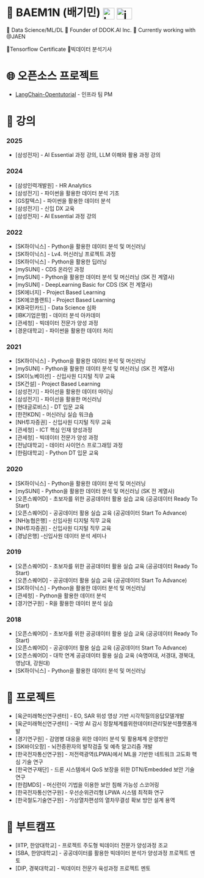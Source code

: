 # 👋 BAEM1N (배기민) <a href="https://baem1n.dev/" target="blank"> <img align="center" src="https://upload.wikimedia.org/wikipedia/commons/thumb/9/91/Octicons-mark-github.svg/2048px-Octicons-mark-github.svg.png" alt="baem1n" height="30" width="30" /></a> <a href="https://www.linkedin.com/in/baem1n/" target="blank"> <img align="center" src="https://raw.githubusercontent.com/rahuldkjain/github-profile-readme-generator/master/src/images/icons/Social/linked-in-alt.svg" alt="in/baem1n" height="30" width="40" /></a>

📌 Data Science/ML/DL 📌 Founder of DDOK.AI Inc. 📌 Currently working with @JAEN

🏅Tensorflow Certificate 🏅빅데이터 분석기사

# 🌐 오픈소스 프로젝트
- [LangChain-Opentutorial](https://github.com/LangChain-OpenTutorial/LangChain-OpenTutorial) - 인프라 팀 PM


# 🎤 강의
### 2025
- \[삼성전자\] -  AI Essential 과정 강의, LLM 이해와 활용 과정 강의
### 2024
- \[삼성인력개발원\] -  HR Analytics
- \[삼성전기\] - 파이썬을 활용한 데이터 분석 기초
- \[GS칼텍스\] - 파이썬을 활용한 데이터 분석
- \[삼성전기\] -  신입 DX 교육
- \[삼성전자\] -  AI Essential 과정 강의
### 2022
- \[SK하이닉스\] - Python을 활용한 데이터 분석 및 머신러닝
- \[SK하이닉스\] - Lv4. 머신러닝 프로젝트 과정
- \[SK하이닉스\] - Python을 활용한 딥러닝
- \[mySUNI] - CDS 온라인 과정
- \[mySUNI] - Python을 활용한 데이터 분석 및 머신러닝 (SK 전 계열사)
- \[mySUNI] - DeepLearning Basic for CDS (SK 전 계열사)
- \[SK에너지\] - Project Based Learning
- \[SK에코플랜트\] - Project Based Learning
- \[KB국민카드] - Data Science 심화
- \[IBK기업은행\] - 데이터 분석 아카데미
- \[관세청\] - 빅데이터 전문가 양성 과정
- \[경운대학교\] - 파이썬을 활용한 데이터 처리
### 2021
- \[SK하이닉스\] - Python을 활용한 데이터 분석 및 머신러닝
- \[mySUNI] - Python을 활용한 데이터 분석 및 머신러닝 (SK 전 계열사)
- \[SK이노베이션\] - 신입사원 디지털 직무 교육
- \[SK건설\] - Project Based Learning
- \[삼성전기\] - 파이선을 활용한 데이터 마이닝
- \[삼성전기\] - 파이선을 활용한 머신러닝
- \[현대글로비스\] - DT 입문 교육
- \[한전KDN\] - 머신러닝 실습 워크숍
- \[NH투자증권\] - 신입사원 디지털 직무 교육
- \[관세청\] - ICT 핵심 인재 양성과정
- \[관세청\] - 빅데이터 전문가 양성 과정
- \[전남대학교\] - 데이터 사이언스 프로그래밍 과정
- \[한림대학교\] - Python DT 입문 교육
### 2020
- \[SK하이닉스\] - Python을 활용한 데이터 분석 및 머신러닝
- \[mySUNI] - Python을 활용한 데이터 분석 및 머신러닝 (SK 전 계열사)
- \[오픈스퀘어D\] - 초보자를 위한 공공데이터 활용 실습 교육 (공공데이터 Ready To Start)
- \[오픈스퀘어D\] - 공공데이터 활용 실습 교육 (공공데이터 Start To Advance)
- \[NH농협은행\] - 신입사원 디지털 직무 교육
- \[NH투자증권\] - 신입사원 디지털 직무 교육
- \[경남은행\] -신입사원 데이터 분석 세미나
### 2019
- \[오픈스퀘어D\] - 초보자를 위한 공공데이터 활용 실습 교육 (공공데이터 Ready To Start)
- \[오픈스퀘어D\] - 공공데이터 활용 실습 교육 (공공데이터 Start To Advance)
- \[SK하이닉스\] - Python을 활용한 데이터 분석 및 머신러닝
- \[관세청\] - Python을 활용한 데이터 분석
- \[경기연구원\] - R을 활용한 데이터 분석 실습
### 2018
- \[오픈스퀘어D\] - 초보자를 위한 공공데이터 활용 실습 교육 (공공데이터 Ready To Start)
- \[오픈스퀘어D\] - 공공데이터 활용 실습 교육 (공공데이터 Start To Advance)
- \[오픈스퀘어D\] - 대학 연계 공공데이터 활용 실습 교육 (숙명여대, 서경대, 경북대, 영남대, 강원대)
- \[SK하이닉스\] - Python을 활용한 데이터 분석 및 머신러닝
  
# 📁 프로젝트 
- \[육군미래혁신연구센터\] - EO, SAR 위성 영상 기반 시각적질의응답모델개발
- \[육군미래혁신연구센터\] - 국방 AI 감시 정찰체계를위한데이터관리및분석플랫폼개발
- \[경기연구원\] - 감염병 대응을 위한 데이터 분석 및 활용체계 운영방안
- \[SK바이오팜\] - 뇌전증환자의 발작검출 및 예측 알고리즘 개발
- \[한국전자통신연구원\] - 저전력광역(LPWA)에서 ML을 기반한 네트워크 고도화 핵심 기술 연구
- \[한국연구재단\] - 드론 시스템에서 QoS 보장을 위한 DTN/Embedded 보안 기술 연구
- \[한컴MDS\] - 머신런이 기법을 이용한 보안 침해 가능성 스코어링
- \[한국전자통신연구원\] - 우선순위관리형 LPWA 시스템 최적화 연구
- \[한국철도기술연구원\] - 가상열차편성의 열차무결성 확보 방안 설계 용역

# 🚀 부트캠프
- \[IITP, 한양대학교\] - 프로젝트 주도형 빅데이터 전문가 양성과정 조교
- \[SBA, 한양대학교\] - 공공데이터를 활용한 빅데이터 분석가 양성과정 프로젝트 멘토
- \[DIP, 경북대학교\] - 빅데이터 전문가 육성과정 프로젝트 멘토
